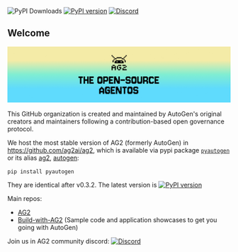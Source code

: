![PyPI Downloads](https://img.shields.io/pypi/dm/pyautogen?label=PyPI%20downloads) [![PyPI version](https://badge.fury.io/py/ag2.svg)](https://badge.fury.io/py/autogen) [![Discord](https://img.shields.io/discord/1153072414184452236?logo=discord&style=flat)](https://discord.gg/pAbnFJrkgZ)

## Welcome  

![AG2 Banner](../assets/ag2_banner.png)

This GitHub organization is created and maintained by  AutoGen's original creators and maintainers following a contribution-based open governance protocol.

We host the most stable version of AG2 (formerly AutoGen) in https://github.com/ag2ai/ag2, which is available via pypi package [`pyautogen`](https://pypi.org/project/pyautogen/) or its alias [ag2](https://pypi.org/project/ag2/), [autogen](https://pypi.org/project/autogen/): 

```
pip install pyautogen
```
They are identical after v0.3.2. The latest version is [![PyPI version](https://badge.fury.io/py/autogen.svg)](https://badge.fury.io/py/autogen)


Main repos:
- [AG2](https://github.com/ag2ai/ag2)
- [Build-with-AG2](https://github.com/ag2ai/build-with-ag2) (Sample code and application showcases to get you going with AutoGen)

Join us in AG2 community discord: [![Discord](https://img.shields.io/discord/1153072414184452236?logo=discord&style=flat)](https://discord.gg/pAbnFJrkgZ)
